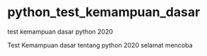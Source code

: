 # python_test_kemampuan_dasar
test kemampuan dasar python 2020

Test Kemampuan dasar tentang python 2020 selamat mencoba 
